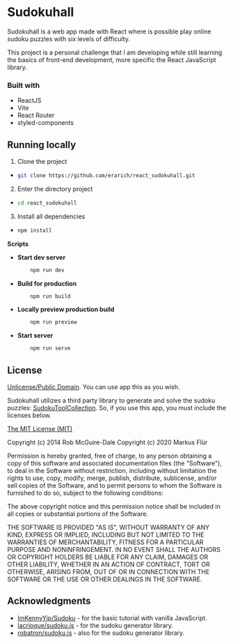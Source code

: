 
# Sudokuhall

Sudokuhall is a web app made with React where is possible play online sudoku puzzles with six levels of difficulty.

This project is a personal challenge that I am developing while still learning the basics of front-end development, more specific the React  JavaScript library.

### Built with

* ReactJS
* Vite
* React Router
* styled-components

## Running locally

1. Clone the project
* ```bash
  git clone https://github.com/erarich/react_sudokuhall.git

2. Enter the directory project

* ```bash
  cd react_sudokuhall

3. Install all dependencies

* ```bash
  npm install

 **Scripts**


* **Start dev server**
    ```bash
        npm run dev

* **Build for production**
    ```bash
        npm run build

* **Locally preview production build**
    ```bash
        npm run preview

* **Start server**
    ```bash
        npm run serve

## License

[Unlicense/Public Domain](https://choosealicense.com/licenses/#unlicense). You can use app this as you wish.

Sudokuhall utilizes a third party library to generate and solve the sudoku puzzles: [SudokuToolCollection](https://www.npmjs.com/package/sudokutoolcollection). So, if you use this app, you must include the licenses below.

[The MIT License (MIT)](https://choosealicense.com/licenses/mit/)

Copyright (c) 2014 Rob McGuire-Dale Copyright (c) 2020 Markus Flür

Permission is hereby granted, free of charge, to any person obtaining a copy of this software and associated documentation files (the "Software"), to deal in the Software without restriction, including without limitation the rights to use, copy, modify, merge, publish, distribute, sublicense, and/or sell copies of the Software, and to permit persons to whom the Software is furnished to do so, subject to the following conditions:

The above copyright notice and this permission notice shall be included in all copies or substantial portions of the Software.

THE SOFTWARE IS PROVIDED "AS IS", WITHOUT WARRANTY OF ANY KIND, EXPRESS OR IMPLIED, INCLUDING BUT NOT LIMITED TO THE WARRANTIES OF MERCHANTABILITY, FITNESS FOR A PARTICULAR PURPOSE AND NONINFRINGEMENT. IN NO EVENT SHALL THE AUTHORS OR COPYRIGHT HOLDERS BE LIABLE FOR ANY CLAIM, DAMAGES OR OTHER LIABILITY, WHETHER IN AN ACTION OF CONTRACT, TORT OR OTHERWISE, ARISING FROM, OUT OF OR IN CONNECTION WITH THE SOFTWARE OR THE USE OR OTHER DEALINGS IN THE SOFTWARE.
## Acknowledgments

* [ImKennyYip/Sudoku](https://github.com/ImKennyYip/Sudoku) - for the basic tutorial with vanilla JavaScript.
* [lacrioque/sudoku.js](https://github.com/lacrioque/sudoku.js) - for the sudoku generator library.
* [robatron/sudoku.js](https://github.com/robatron/sudoku.js) - also for the sudoku generator library.
